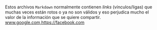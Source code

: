 Estos archivos `Markdown` normalmente contienen _links_ (vínculos/ligas) que
muchas veces están rotos 
o ya no son válidos y eso perjudica mucho el valor de
la información que se quiere compartir.
www.google.com,https://facebook.com
